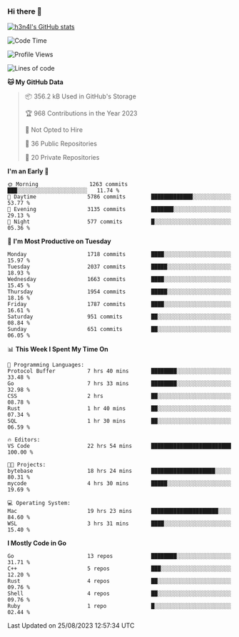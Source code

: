 ### Hi there 👋

[![h3n4l's GitHub stats](https://github-readme-stats.vercel.app/api?username=h3n4l&count_private=true&show_icons=true&theme=radical)](https://github.com/h3n4l/github-readme-stats)

<!--START_SECTION:waka-->
![Code Time](http://img.shields.io/badge/Code%20Time-1%2C529%20hrs%203%20mins-blue)

![Profile Views](http://img.shields.io/badge/Profile%20Views-1-blue)

![Lines of code](https://img.shields.io/badge/From%20Hello%20World%20I%27ve%20Written-3.0%20million%20lines%20of%20code-blue)

**🐱 My GitHub Data** 

> 📦 356.2 kB Used in GitHub's Storage 
 > 
> 🏆 968 Contributions in the Year 2023
 > 
> 🚫 Not Opted to Hire
 > 
> 📜 36 Public Repositories 
 > 
> 🔑 20 Private Repositories 
 > 
**I'm an Early 🐤** 

```text
🌞 Morning                1263 commits        ███░░░░░░░░░░░░░░░░░░░░░░   11.74 % 
🌆 Daytime                5786 commits        █████████████░░░░░░░░░░░░   53.77 % 
🌃 Evening                3135 commits        ███████░░░░░░░░░░░░░░░░░░   29.13 % 
🌙 Night                  577 commits         █░░░░░░░░░░░░░░░░░░░░░░░░   05.36 % 
```
📅 **I'm Most Productive on Tuesday** 

```text
Monday                   1718 commits        ████░░░░░░░░░░░░░░░░░░░░░   15.97 % 
Tuesday                  2037 commits        █████░░░░░░░░░░░░░░░░░░░░   18.93 % 
Wednesday                1663 commits        ████░░░░░░░░░░░░░░░░░░░░░   15.45 % 
Thursday                 1954 commits        █████░░░░░░░░░░░░░░░░░░░░   18.16 % 
Friday                   1787 commits        ████░░░░░░░░░░░░░░░░░░░░░   16.61 % 
Saturday                 951 commits         ██░░░░░░░░░░░░░░░░░░░░░░░   08.84 % 
Sunday                   651 commits         ██░░░░░░░░░░░░░░░░░░░░░░░   06.05 % 
```


📊 **This Week I Spent My Time On** 

```text
💬 Programming Languages: 
Protocol Buffer          7 hrs 40 mins       ████████░░░░░░░░░░░░░░░░░   33.48 % 
Go                       7 hrs 33 mins       ████████░░░░░░░░░░░░░░░░░   32.98 % 
CSS                      2 hrs               ██░░░░░░░░░░░░░░░░░░░░░░░   08.78 % 
Rust                     1 hr 40 mins        ██░░░░░░░░░░░░░░░░░░░░░░░   07.34 % 
SQL                      1 hr 30 mins        ██░░░░░░░░░░░░░░░░░░░░░░░   06.59 % 

🔥 Editors: 
VS Code                  22 hrs 54 mins      █████████████████████████   100.00 % 

🐱‍💻 Projects: 
bytebase                 18 hrs 24 mins      ████████████████████░░░░░   80.31 % 
mycode                   4 hrs 30 mins       █████░░░░░░░░░░░░░░░░░░░░   19.69 % 

💻 Operating System: 
Mac                      19 hrs 23 mins      █████████████████████░░░░   84.60 % 
WSL                      3 hrs 31 mins       ████░░░░░░░░░░░░░░░░░░░░░   15.40 % 
```

**I Mostly Code in Go** 

```text
Go                       13 repos            ████████░░░░░░░░░░░░░░░░░   31.71 % 
C++                      5 repos             ███░░░░░░░░░░░░░░░░░░░░░░   12.20 % 
Rust                     4 repos             ██░░░░░░░░░░░░░░░░░░░░░░░   09.76 % 
Shell                    4 repos             ██░░░░░░░░░░░░░░░░░░░░░░░   09.76 % 
Ruby                     1 repo              █░░░░░░░░░░░░░░░░░░░░░░░░   02.44 % 
```




 Last Updated on 25/08/2023 12:57:34 UTC
<!--END_SECTION:waka-->

